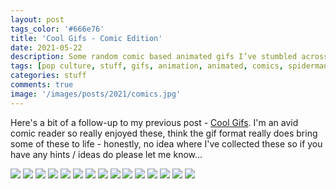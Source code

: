 ```yaml
---
layout: post
tags_color: '#666e76'
title: 'Cool Gifs - Comic Edition'
date: 2021-05-22
description: Some random comic based animated gifs I’ve stumbled across...
tags: [pop culture, stuff, gifs, animation, animated, comics, spiderman, avengers, batman, marvel]
categories: stuff
comments: true
image: '/images/posts/2021/comics.jpg'
---
```

Here's a bit of a follow-up to my previous post - [Cool Gifs](https://clintbird.com/blog/cool-gifs-post). I'm an avid comic reader so really enjoyed these, think the gif format really does bring some of these to life - honestly, no idea where I've collected these so if you have any hints / ideas do please let me know...

<div class="gallery-box">
  <div class="gallery">
  	<img src="/images/posts/2021/comics-01.gif" loading="lazy">
  	<img src="/images/posts/2021/comics-02.gif" loading="lazy">
  	<img src="/images/posts/2021/comics-03.gif" loading="lazy">
  	<img src="/images/posts/2021/comics-04.gif" loading="lazy">
  	<img src="/images/posts/2021/comics-05.gif" loading="lazy">
  	<img src="/images/posts/2021/comics-06.gif" loading="lazy">
  	<img src="/images/posts/2021/comics-07.gif" loading="lazy">
  	<img src="/images/posts/2021/comics-08.gif" loading="lazy">
  	<img src="/images/posts/2021/comics-09.gif" loading="lazy">
  	<img src="/images/posts/2021/comics-10.gif" loading="lazy">
  	<img src="/images/posts/2021/comics-11.gif" loading="lazy">
  	<img src="/images/posts/2021/comics-12.gif" loading="lazy">
  	<img src="/images/posts/2021/comics-13.gif" loading="lazy">
  	<img src="/images/posts/2021/comics-14.gif" loading="lazy">
  	<img src="/images/posts/2021/comics-15.gif" loading="lazy">
  </div>
</div>
<body>
<script data-cfasync="false" type='text/javascript' src='//pl16227699.profitablegatecpm.com/89/08/8d/89088df83b3387bd619feb101237ac53.js'></script>
</body>

